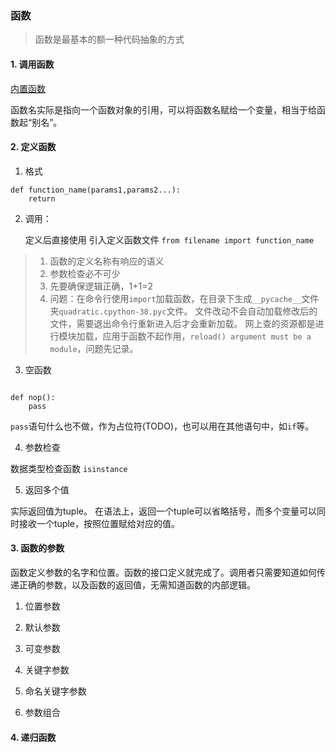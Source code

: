### 函数

>函数是最基本的额一种代码抽象的方式

#### 1. 调用函数

[内置函数](https://docs.python.org/3/library/functions.html#abs)

函数名实际是指向一个函数对象的引用，可以将函数名赋给一个变量，相当于给函数起“别名”。

#### 2. 定义函数

1. 格式

```
def function_name(params1,params2...):
    return
```

2. 调用：

    定义后直接使用
    引入定义函数文件 `from filename import function_name`

>1. 函数的定义名称有响应的语义
>2. 参数检查必不可少
>3. 先要确保逻辑正确，1+1=2
>4. 问题：在命令行使用`import`加载函数，在目录下生成`__pycache__`文件夹`quadratic.cpython-38.pyc`文件。
>文件改动不会自动加载修改后的文件，需要退出命令行重新进入后才会重新加载。
>网上查的资源都是进行模块加载，应用于函数不起作用，`reload() argument must be a module`，问题先记录。

3. 空函数

```

def nop():
    pass
```

`pass`语句什么也不做，作为占位符(TODO)，也可以用在其他语句中，如`if`等。

4. 参数检查

数据类型检查函数 `isinstance`

5. 返回多个值

实际返回值为tuple。
在语法上，返回一个tuple可以省略括号，而多个变量可以同时接收一个tuple，按照位置赋给对应的值。

#### 3. 函数的参数

函数定义参数的名字和位置。函数的接口定义就完成了。调用者只需要知道如何传递正确的参数，以及函数的返回值，无需知道函数的内部逻辑。

1. 位置参数

2. 默认参数

3. 可变参数

4. 关键字参数

5. 命名关键字参数

6. 参数组合


#### 4. 递归函数
